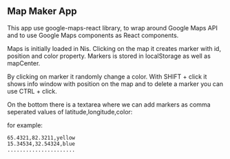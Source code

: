 ## Map Maker App

This app use google-maps-react library, to wrap around Google Maps API and to use Google Maps components as React components.

Maps is initially loaded in Nis. Clicking on the map it creates marker with id, position and color property. Markers is stored in localStorage as well as mapCenter.

By clicking on marker it randomly change a color. With SHIFT + click it shows info window with position on the map and to delete a marker you can use CTRL + click.

On the bottom there is a textarea where we can add markers as comma seperated values of latitude,longitude,color:

for example:
```
65.4321,82.3211,yellow
15.34534,32.54324,blue
......................
```
